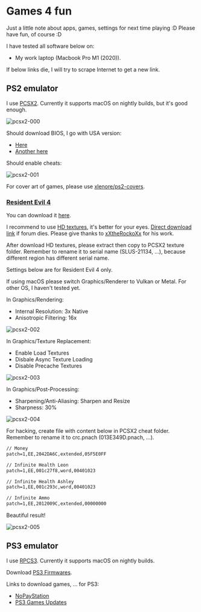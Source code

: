 # Games 4 fun

Just a little note about apps, games, settings for next time playing :D Please
have fun, of course :D

I have tested all software below on:

- My work laptop (Macbook Pro M1 (2020)).

If below links die, I will try to scrape Internet to get a new link.

## PS2 emulator

I use [PCSX2](https://github.com/PCSX2/pcsx2). Currently it supports macOS on
nightly builds, but it's good enough.

![pcsx2-000](https://raw.githubusercontent.com/haunt98/posts-images/main/pcsx2-000.png)

Should download BIOS, I go with USA version:

- [Here](https://emulation.gametechwiki.com/index.php/Emulator_files#PlayStation_2)
- [Another here](https://cdromance.com/bios-files/)

Should enable cheats:

![pcsx2-001](https://raw.githubusercontent.com/haunt98/posts-images/main/pcsx2-001.png)

For cover art of games, please use
[xlenore/ps2-covers](https://github.com/xlenore/ps2-covers).

### [Resident Evil 4](https://wiki.pcsx2.net/Resident_Evil_4)

You can download it [here](https://cdromance.com/ps2-iso/resident-evil-4-usa/).

I recommend to use
[HD textures](https://gbatemp.net/threads/resident-evil-4-hd-textures-update-2.615869/),
it's better for your eyes.
[Direct download link](https://www.mediafire.com/file/eyspelayfqtfz7a/R.4.hd.textures.xXthe.RockoXx.rar/file)
if forum dies. Please give thanks to
[xXtheRockoXx](https://ko-fi.com/xxtherockoxx) for his work.

After download HD textures, please extract then copy to PCSX2 texture folder.
Remember to rename it to serial name (SLUS-21134, ...), because different region
has different serial name.

Settings below are for Resident Evil 4 only.

If using macOS please switch Graphics/Renderer to Vulkan or Metal. For other OS,
I haven't tested yet.

In Graphics/Rendering:

- Internal Resolution: 3x Native
- Anisotropic Filtering: 16x

![pcsx2-002](https://raw.githubusercontent.com/haunt98/posts-images/main/pcsx2-002.png)

In Graphics/Texture Replacement:

- Enable Load Textures
- Disbale Async Texture Loading
- Disable Precache Textures

![pcsx2-003](https://raw.githubusercontent.com/haunt98/posts-images/main/pcsx2-003.png)

In Graphics/Post-Processing:

- Sharpening/Anti-Aliasing: Sharpen and Resize
- Sharpness: 30%

![pcsx2-004](https://raw.githubusercontent.com/haunt98/posts-images/main/pcsx2-004.png)

For hacking, create file with content below in PCSX2 cheat folder. Remember to
rename it to crc.pnach (013E349D.pnach, ...).

```txt
// Money
patch=1,EE,2042DA6C,extended,05F5E0FF

// Infinite Health Leon
patch=1,EE,001c27f8,word,00401023

// Infinite Health Ashley
patch=1,EE,001c293c,word,00401023

// Infinite Ammo
patch=1,EE,2012009C,extended,00000000
```

Beautiful result!

![pcsx2-005](https://raw.githubusercontent.com/haunt98/posts-images/main/pcsx2-005.png)

## PS3 emulator

I use [RPCS3](https://github.com/RPCS3/rpcs3). Currently it supports macOS on
nightly builds.

Download
[PS3 Firmwares](https://www.playstation.com/en-us/support/hardware/ps3/system-software/).

Links to download games, ... for PS3:

- [NoPayStation](https://nopaystation.com/)
- [PS3 Games Updates](http://demo.aldostools.org/updates.html)
